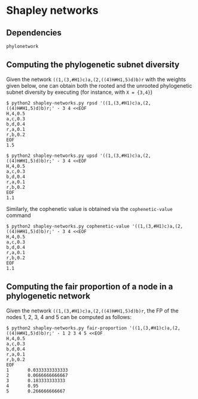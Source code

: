 # Shapley networks

## Dependencies

`phylonetwork`

## Computing the phylogenetic subnet diversity

Given the network `((1,(3,#H1)c)a,(2,((4)H#H1,5)d)b)r` with the weights given
below, one can obtain both the rooted and the unrooted phylogenetic subnet
diversity by executing (for instance, with `X = {3,4}`)
```
$ python2 shapley-networks.py rpsd '((1,(3,#H1)c)a,(2,((4)H#H1,5)d)b)r;' - 3 4 <<EOF
H,4,0.5
a,c,0.3
b,d,0.4
r,a,0.1
r,b,0.2
EOF
1.5

$ python2 shapley-networks.py upsd '((1,(3,#H1)c)a,(2,((4)H#H1,5)d)b)r;' - 3 4 <<EOF
H,4,0.5
a,c,0.3
b,d,0.4
r,a,0.1
r,b,0.2
EOF
1.1
```

Similarly, the cophenetic value is obtained via the `cophenetic-value` command
```
$ python2 shapley-networks.py cophenetic-value '((1,(3,#H1)c)a,(2,((4)H#H1,5)d)b)r;' - 3 4 <<EOF
H,4,0.5
a,c,0.3
b,d,0.4
r,a,0.1
r,b,0.2
EOF
1.1
```

## Computing the fair proportion of a node in a phylogenetic network

Given the network `((1,(3,#H1)c)a,(2,((4)H#H1,5)d)b)r`, the FP of the nodes 1,
2, 3, 4 and 5 can be computed as follows:
```
$ python2 shapley-networks.py fair-proportion '((1,(3,#H1)c)a,(2,((4)H#H1,5)d)b)r;' - 1 2 3 4 5 <<EOF
H,4,0.5
a,c,0.3
b,d,0.4
r,a,0.1
r,b,0.2
EOF
1       0.0333333333333
2       0.0666666666667
3       0.183333333333
4       0.95
5       0.266666666667
```
